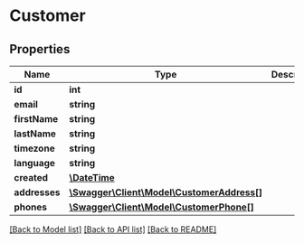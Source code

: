 # Customer

## Properties
Name | Type | Description | Notes
------------ | ------------- | ------------- | -------------
**id** | **int** |  | [optional] 
**email** | **string** |  | [optional] 
**firstName** | **string** |  | [optional] 
**lastName** | **string** |  | [optional] 
**timezone** | **string** |  | [optional] 
**language** | **string** |  | [optional] 
**created** | [**\DateTime**](Date.md) |  | [optional] 
**addresses** | [**\Swagger\Client\Model\CustomerAddress[]**](CustomerAddress.md) |  | [optional] 
**phones** | [**\Swagger\Client\Model\CustomerPhone[]**](CustomerPhone.md) |  | [optional] 

[[Back to Model list]](../README.md#documentation-for-models) [[Back to API list]](../README.md#documentation-for-api-endpoints) [[Back to README]](../README.md)


